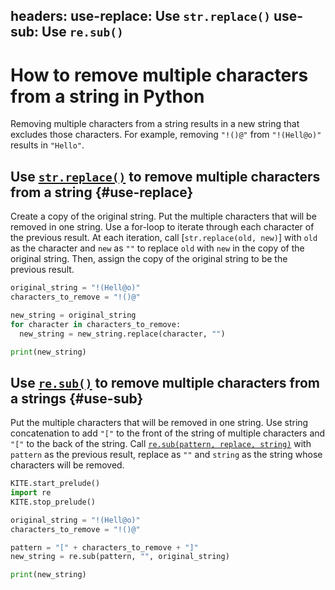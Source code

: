 headers:
  use-replace: Use `str.replace()`
  use-sub: Use `re.sub()`
---
# How to remove multiple characters from a string in Python
Removing multiple characters from a string results in a new string that excludes those characters. For example, removing `"!()@"` from `"!(Hell@o)"` results in `"Hello"`.

## Use [`str.replace()`](kite-sym:builtins.str.replace) to remove multiple characters from a string {#use-replace}
Create a copy of the original string. Put the multiple characters that will be removed in one string. Use a for-loop to iterate through each character of the previous result. At each iteration, call [`str.replace(old, new)`] with `old` as the character and `new` as `""` to replace `old` with `new` in the copy of the original string. Then, assign the copy of the original string to be the previous result.
```python
original_string = "!(Hell@o)"
characters_to_remove = "!()@"

new_string = original_string
for character in characters_to_remove:
  new_string = new_string.replace(character, "")

print(new_string)
```

## Use [`re.sub()`](kite-sym:re.sub) to remove multiple characters from a strings {#use-sub}
Put the multiple characters that will be removed in one string. Use string concatenation to add `"["` to the front of the string of multiple characters and `"["` to the back of the string. Call [`re.sub(pattern, replace, string)`](kite-sym:re.sub) with `pattern` as the previous result, replace as `""` and `string` as the string whose characters will be removed.
```python
KITE.start_prelude()
import re
KITE.stop_prelude()

original_string = "!(Hell@o)"
characters_to_remove = "!()@"

pattern = "[" + characters_to_remove + "]"
new_string = re.sub(pattern, "", original_string)

print(new_string)
```
